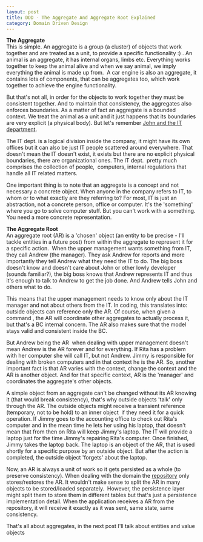 ```yaml
---
layout: post
title: DDD - The Aggregate And Aggregate Root Explained
category: Domain Driven Design
---
```


**The Aggregate**  
This is simple. An aggregate is a group (a cluster) of objects that work together and are treated as a unit, to provide a specific functionality :) . An animal is an aggregate, it has internal organs, limbs etc. Everything works together to keep the animal alive and when we say animal, we imply everything the animal is made up from.  A car engine is also an aggregate, it contains lots of components, that can be aggregates too, which work together to achieve the engine functionality.

 But that's not all, in order for the objects to work together they must be consistent together. And to maintain that consistency, the aggregates also enforces boundaries. As a matter of fact an aggregate is a bounded context. We treat the animal as a unit and it just happens that its boundaries are very explicit (a physical body). But let's remember [John and the IT department](http://www.sapiensworks.com/blog/post/2012/04/17/DDD-The-Bounded-Context-Explained.aspx).

 The IT dept. is a logical division inside the company, it might have its own offices but it can also be just IT people scattered around everywhere. That doesn't mean the IT doesn't exist, it exists but there are no explicit physical boundaries, there are organizational ones. The IT dept.  pretty much comprises the collection of people,  computers, internal regulations that handle all IT related matters. 

 One important thing is to note that an aggregate is a concept and not necessary a concrete object. When anyone in the company refers to IT, to whom or to what exactly are they referring to? For most, IT is just an abstraction, not a concrete person, office or computer. It's the 'something' where you go to solve computer stuff. But you can't work with a something. You need a more concrete representation.

 **The Aggregate Root**  
An aggregate root (AR) is a 'chosen' object (an entity to be precise - I'll tackle entities in a future post) from within the aggregate to represent it for a specific action.  When the upper management wants something from IT, they call Andrew (the manager). They ask Andrew for reports and more importantly they tell Andrew what they need the IT to do. The big boss doesn't know and doesn't care about John or other lowly developer (sounds familiar?), the big boss knows that Andrew represents IT and thus it's enough to talk to Andrew to get the job done. And Andrew tells John and others what to do.

 This means that the upper management needs to know only about the IT manager and not about others from the IT. In coding, this translates into: outside objects can reference only the AR. Of course, when given a command , the AR will coordinate other aggregates to actually process it, but that's a BC internal concern. The AR also makes sure that the model stays valid and consistent inside the BC.

 But Andrew being the AR  when dealing with upper management doesn't mean Andrew is the AR forever and for everything. If Rita has a problem with her computer she will call IT, but not Andrew. Jimmy is responsible for dealing with broken computers and in that context he is the AR. So, another important fact is that AR varies with the context, change the context and the AR is another object. And for that specific context, AR is the 'manager' and coordinates the aggregate's other objects.

 A simple object from an aggregate can't be changed without its AR knowing it (that would break consistency), that's why outside objects 'talk' only through the AR. The outside objects might receive a transient reference (temporary, not to be hold) to an inner object  if they need it for a quick operation. If Jimmy goes to the accounting office to check out Rita's computer and in the mean time he lets her using his laptop, that doesn't mean that from then on Rita will keep Jimmy's laptop. The IT will provide a laptop just for the time Jimmy's repairing Rita's computer. Once finished, Jimmy takes the laptop back. The laptop is an object of the AR, that is used shortly for a specific purpose by an outside object. But after the action is completed, the outside object 'forgets' about the laptop.

 Now, an AR is always a unit of work so it gets persisted as a whole (to preserve consistency). When dealing with the domain the [repository](http://www.sapiensworks.com/blog/post/2012/02/22/The-Repository-Pattern-Explained.aspx) only stores/restores the AR. It wouldn't make sense to split the AR in many objects to be stored/loaded separately.  However, the persistence layer might split them to store them in different tables but that's just a persistence implementation detail. When the application receives a AR from the repository, it will receive it exactly as it was sent, same state, same consistency.

 That's all about aggregates, in the next post I'll talk about entities and value objects


